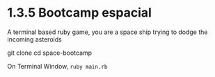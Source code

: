 # 1.3.5 Bootcamp espacial

A terminal based ruby game, you are a space ship trying to dodge the incoming asteroids

git clone
cd space-bootcamp

On Terminal Window, `ruby main.rb`
